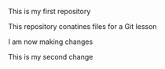 This is my first repository

This repository conatines files for a Git lesson


I am now making changes

This is my second change
